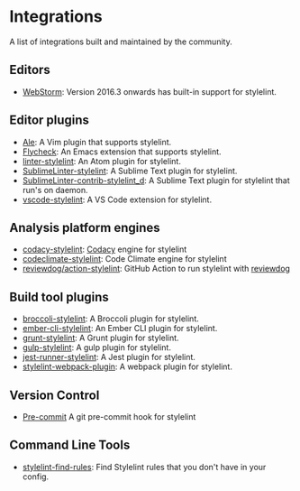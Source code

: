 # Integrations

A list of integrations built and maintained by the community.

## Editors

-   [WebStorm](https://blog.jetbrains.com/webstorm/2016/09/webstorm-2016-3-eap-163-4830-stylelint-usages-for-default-exports-and-more/): Version 2016.3 onwards has built-in support for stylelint.

## Editor plugins

-   [Ale](https://github.com/w0rp/ale): A Vim plugin that supports stylelint.
-   [Flycheck](https://github.com/flycheck/flycheck): An Emacs extension that supports stylelint.
-   [linter-stylelint](https://github.com/AtomLinter/linter-stylelint): An Atom plugin for stylelint.
-   [SublimeLinter-stylelint](https://github.com/SublimeLinter/SublimeLinter-stylelint): A Sublime Text plugin for stylelint.
-   [SublimeLinter-contrib-stylelint_d](https://github.com/jo-sm/SublimeLinter-contrib-stylelint_d): A Sublime Text plugin for stylelint that run's on daemon.
-   [vscode-stylelint](https://marketplace.visualstudio.com/items?itemName=stylelint.vscode-stylelint): A VS Code extension for stylelint.

## Analysis platform engines

-   [codacy-stylelint](https://github.com/codacy/codacy-stylelint): [Codacy](https://www.codacy.com/) engine for stylelint
-   [codeclimate-stylelint](https://github.com/gilbarbara/codeclimate-stylelint): Code Climate engine for stylelint
-   [reviewdog/action-stylelint](https://github.com/reviewdog/action-stylelint): GitHub Action to run stylelint with [reviewdog](https://github.com/reviewdog/reviewdog)

## Build tool plugins

-   [broccoli-stylelint](https://github.com/billybonks/broccoli-stylelint): A Broccoli plugin for stylelint.
-   [ember-cli-stylelint](https://github.com/billybonks/ember-cli-stylelint): An Ember CLI plugin for stylelint.
-   [grunt-stylelint](https://github.com/wikimedia/grunt-stylelint): A Grunt plugin for stylelint.
-   [gulp-stylelint](https://github.com/olegskl/gulp-stylelint): A gulp plugin for stylelint.
-   [jest-runner-stylelint](https://github.com/keplersj/jest-runner-stylelint): A Jest plugin for stylelint.
-   [stylelint-webpack-plugin](https://github.com/webpack-contrib/stylelint-webpack-plugin): A webpack plugin for stylelint.

## Version Control

-   [Pre-commit](https://github.com/awebdeveloper/pre-commit-stylelint) A git pre-commit hook for stylelint

## Command Line Tools

-   [stylelint-find-rules](https://github.com/alexilyaev/stylelint-find-rules): Find Stylelint rules that you don't have in your config.
